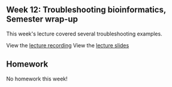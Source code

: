 ## Week 12: Troubleshooting bioinformatics, Semester wrap-up

This week's lecture covered several troubleshooting examples.

View the [lecture recording](https://wustl.box.com/s/o2lmuiyc15ubf6d05acrqad65ie67kx9)
View the [lecture slides](../week12/bfx_errors_week12.pdf)

## Homework
No homework this week!
